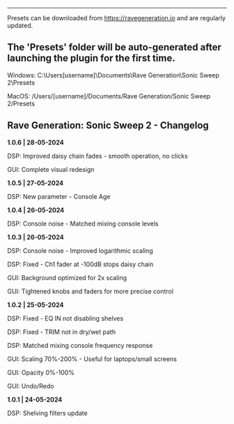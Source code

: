 ------------------------------------------------------------------------------------
Presets can be downloaded from https://ravegeneration.io and are regularly updated.

The 'Presets' folder will be auto-generated after launching the plugin for the first time.
------------------------------------------------------------------------------------

Windows:
C:\Users\[username]\Documents\Rave Generation\Sonic Sweep 2\Presets

MacOS:
/Users/[username]/Documents/Rave Generation/Sonic Sweep 2/Presets


Rave Generation: Sonic Sweep 2 - Changelog
-------------------------------------------------------------------------------------------
**1.0.6 | 28-05-2024**

DSP: Improved daisy chain fades - smooth operation, no clicks

GUI: Complete visual redesign


**1.0.5 | 27-05-2024**

DSP: New parameter - Console Age


**1.0.4 | 26-05-2024**

DSP: Console noise - Matched mixing console levels


**1.0.3 | 26-05-2024**

DSP: Console noise - Improved logarithmic scaling

DSP: Fixed - Ch1 fader at -100dB stops daisy chain

GUI: Background optimized for 2x scaling

GUI: Tightened knobs and faders for more precise control


**1.0.2 | 25-05-2024**

DSP: Fixed - EQ IN not disabling shelves

DSP: Fixed - TRIM not in dry/wet path

DSP: Matched mixing console frequency response

GUI: Scaling 70%-200% - Useful for laptops/small screens

GUI: Opacity 0%-100%

GUI: Undo/Redo


**1.0.1 | 24-05-2024**

DSP: Shelving filters update
